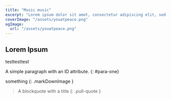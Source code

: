 ```yaml
---
title: "Music music"
excerpt: "Lorem ipsum dolor sit amet, consectetur adipiscing elit, sed do eiusmod tempor incididunt ut labore et dolore magna aliqua. Praesent elementum facilisis leo vel fringilla est ullamcorper eget. At imperdiet dui accumsan sit amet nulla facilities morbi tempus."
coverImage: "/assets/youatpeace.png"
ogImage:
  url: "/assets/youatpeace.png"
---
```



## Lorem Ipsum
testtesttest

A simple paragraph with an ID attribute.
{: #para-one}

something 
{: .markDownImage }

> A blockquote with a title
{: .pull-quote }
